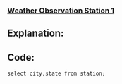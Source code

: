 ### [Weather Observation Station 1](https://www.hackerrank.com/challenges/weather-observation-station-1/problem?isFullScreen=true)

## Explanation:

## Code:
```mysql
select city,state from station;
```
